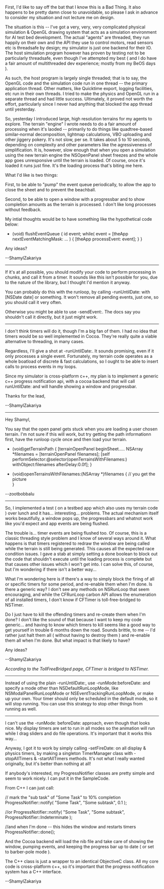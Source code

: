 First, I'd like to say off the bat that I know this is a Bad Thing. It also happens to be pretty damn close to unavoidable, so please I ask in advance to consider my situation and not lecture me on design.

The situation is this -- I've got a very, very, very complicated physical simulation & OpenGL drawing system that acts as a simulation environment for  AI test bed development. The actual "agents" are threaded, they run happily on their own and the API they use to control motors, read sensors etc is threadsafe by design; my simulator is just one backend for their IO. The host simulation program however has proven by testing not to be particularly threadsafe, even though I've attempted my best ( and I do have a fair amount of multithreaded dev experience; mostly from my BeOS days ).

As such, the host program is largely single threaded; that is to say, the OpenGL code and the simulation code run in one thread -- the primary application thread. Other matters, like Quicktime export, logging facilities, etc run in their own threads. I tried to make the physics and OpenGL run in a separate thread and had little success. Ultimately, it proved not worth the effort, particularly since I never had anything that blocked the app thread until yesterday.

So, yesterday I introduced large, high resolution terrains for my agents to explore. The terrain "engine" I wrote needs to do a fair amount of processing when it's laoded -- primarily to do things like quadtree-based similar-normal decomposition, lightmap calculations, VBO uploading and other jiggery pokery. It's not slow, per se. It takes about 5 to 10 seconds, depending on complexity and other parameters like the agressiveness of simplification. It is, however, slow enough that when you open a simulation using the new terrain engine the NSOpenPanel sheet freezes and the whole app goes unresponsive until the terrain is loaded. Of course, once it's loaded it runs just fine. It's the loading process that's biting me here.

What I'd like is two things:

First, to be able to "pump" the event queue periodically, to allow the app to close the sheet and to prevent the beachball.

Second, to be able to open a window with a progressbar and to show completion amounts as the terrain is processed. I don't like long processes without feedback.

My intial thoughts would be to have something like the hypothetical code below:

    

- (void) flushEventQueue
{
   id event;
   while( event = [theApp nextEventMatchingMask: ... )
   {
      [theApp processEvent: event];
   }
}




Any ideas? 

--ShamylZakariya

----

If it's at all possible, you should modify your code to perform processing in chunks, and call it from a timer. It sounds like this isn't possible for you, due to the nature of the library, but I thought I'd mention it anyway.

You can probably do this with the runloop, by calling     -runUntilDate: with     [NSDate date] or something. It won't remove all pending events, just one, so you should call it very often.

Otherwise you might be able to use     -sendEvent:. The docs say you shouldn't call it directly, but it just might work.

----

I don't think timers will do it, though I'm a big fan of them. I had no idea that timers would be so well implemented in Cocoa. They're really quite a viable alternative to threading, in many cases.

Regardless, I'll give a shot at     -runUntilDate:. It sounds promising, even if it only processes a single event. Fortunately, my terrain code operates as a whole boatload of discrete & fast calculations, so I ought to be able to insert calls to process events in my loops.

Since my simulator is cross-platform c++, my plan is to implement a generic c++ progress notification api, with a cocoa backend that will call      runUntilDate:  and will handle showing a window and progressbar.

Thanks for the lead,

--ShamylZakariya

----

Hey Shamyl,

You say that the open panel gets stuck when you are loading a user chosen terrain. I'm not sure if this will work, but try getting the path informationn first, have the runloop cycle once and then load your terrain.

    

- (void)getTerrainPath {
    [terrainOpenPanel beginSheet.....
    NSArray *filenames = [terrainOpenPanel filenames];
    [self performSelector:@selector(openTerrainsWithFilenames:) withObject:filenames afterDelay:0.0f];
}

- (void)openTerrainsWithFilenames:(NSArray *)filenames {
    // you get the picture    
}



--zootbobbalu

----

So, I implemented a test ( on a testbed app which also uses my terrain code ) over lunch and it has... interesting... problems. The actual mechanism itself works beautifully, a window pops up, the progressbars and whatnot work like you'd expect and app events are being flushed.

The trouble is... timer events are being flushed too. Of course, this is a classic threading style problem and I know of several ways around it. What happens is that timers registered to redraw the window are being called while the terrain is still being generated. This causes all the expected race condition issues. I gave a stab at simply setting a      done  boolean to block out the code that shouldn't execute until the loading process is complete but that causes other issues which I won't get into. I can solve this, of course, but I'm wondering if there isn't a better way...

What I'm wondering here is if there's a way to simply block the firing of all or specific timers for some period, and re-enable them when I'm done. Is there a generic way? I don't see any methods on NSRunLoop that seem encouraging, and while the CFRunLoop carbon API allows the enumeration of all installed timers, I don't know if CFTimer is toll-free-bridged to NSTimer.

Do I just have to kill the offending timers and re-create them when I'm done? I don't like the sound of that because I want to keep my code generic... and having to know which timers to kill seems like a good way to get yourself in trouble 6 months down the road. Sounds brittle, to me -- I'd rather just halt them all ( without having to destroy them ) and re-enable them all when I'm done. But what impact is that likely to have?

Any ideas?

--ShamylZakariya

*According to the TollFreeBridged page, CFTimer is bridged to NSTimer.*

----

Instead of using the plain     -runUntilDate:, use     -runMode:beforeDate: and specify a mode other than NSDefaultRunLoopMode, like NSModalPanelRunLoopMode or NSEventTrackingRunLoopMode, or make up your own. Your timer should only be scheduled in the default mode, so it will stop running. You can use this strategy to stop other things from running as well.

----

I can't use the      -runMode: beforeDate:  approach, even though that looks nice. My display timers are set to run in all modes so the animation will run while I drag sliders and do file operations. It's important that it works this way...

Anyway, I got it to work by simply calling      -setFireDate:  on all display & physics timers, by making a singleton TimerManager class with      -stopAllTimers  &      -startAllTimers  methods. It's not what I really wanted originally, but it's better than nothing at all!

If anybody's interested, my ProgressNotifier classes are pretty simple and seem to work nicely. I can put it in the SampleCode.

From C++ I can just call:

    

// mark the "sub task" of "Some Task" to 10% completion
ProgressNotifier::notify( "Some Task", "Some subtask", 0.1 );

//or
ProgressNotifier::notify( "Some Task", "Some subtask", ProgressNotifier::Indeterminate );

//and when I'm done -- this hides the window and restarts timers
ProgressNotifier::done();



And the Cocoa backend will load the nib file and take care of showing the window, pumping events, and keeping the progress bar up to date ( or set to barber-pole mode ).

The C++ class is just a wrapper to an identical ObjectiveC class. All my core code is cross-platform c++, so it's important that the progress notification system has a C++ interface.

--ShamylZakariya
